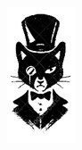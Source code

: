 
<a align="right" href="https://github.com/SecureAxom/ReconCat">
  <img 
    src="https://github.com/SecureAxom/ReconCat/blob/master/static/logo-recon.png"
  >
</a>

